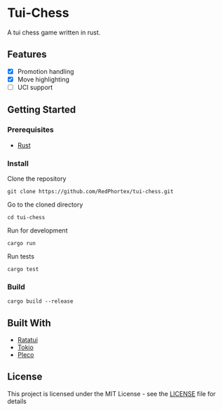 # Tui-Chess

A tui chess game written in rust.

## Features

- [x] Promotion handling
- [x] Move highlighting
- [ ] UCI support

## Getting Started

### Prerequisites

- [Rust](https://www.rust-lang.org/)

### Install

Clone the repository

```shell
git clone https://github.com/RedPhortex/tui-chess.git
```

Go to the cloned directory

```shell
cd tui-chess
```

Run for development

```shell
cargo run
```

Run tests

```shell
cargo test
```

### Build

```shell
cargo build --release
```

## Built With

- [Ratatui](https://github.com/ratatui-org/ratatui)
- [Tokio](https://github.com/tokio-rs/tokio)
- [Pleco](https://github.com/pleco-rs/pleco)

## License

This project is licensed under the MIT License - see the [LICENSE](LICENSE) file for details